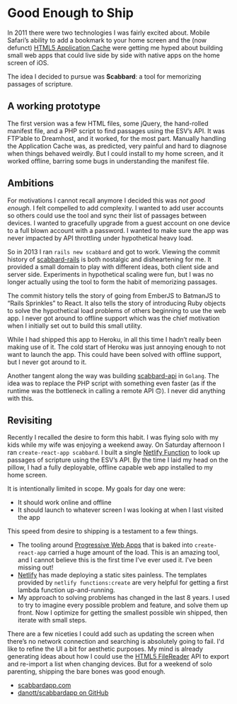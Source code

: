 <!--data 2019-11-09 -->

# Good Enough to Ship

In 2011 there were two technologies I was fairly excited about.
Mobile Safari’s ability to add a bookmark to your home screen and the (now defunct) [HTML5 Application Cache][] were getting me hyped about building small web apps that could live side by side with native apps on the home screen of iOS.

The idea I decided to pursue was **Scabbard**: a tool for memorizing passages of scripture.

## A working prototype

The first version was a few HTML files, some jQuery, the hand-rolled manifest file, and a PHP script to find passages using the ESV’s API.
It was FTP’able to Dreamhost, and it worked, for the most part.
Manually handling the Application Cache was, as predicted, very painful and hard to diagnose when things behaved weirdly.
But I could install to my home screen, and it worked offline, barring some bugs in understanding the manifest file.

## Ambitions

For motivations I cannot recall anymore I decided this was _not good enough_.
I felt compelled to add complexity.
I wanted to add user accounts so others could use the tool and sync their list of passages between devices.
I wanted to gracefully upgrade from a guest account on one device to a full blown account with a password.
I wanted to make sure the app was never impacted by API throttling under hypothetical heavy load.

So in 2013 I ran `rails new scabbard` and got to work.
Viewing the commit history of [scabbard-rails][] is both nostalgic and disheartening for me.
It provided a small domain to play with different ideas, both client side and server side.
Experiments in hypothetical scaling were fun, but I was no longer actually using the tool to form the habit of memorizing passages.

The commit history tells the story of going from EmberJS to BatmanJS to “Rails Sprinkles” to React.
It also tells the story of introducing Ruby objects to solve the hypothetical load problems of others beginning to use the web app.
I never got around to offline support which was the chief motivation when I initially set out to build this small utility.

While I had shipped this app to Heroku, in all this time I hadn’t really been making use of it.
The cold start of Heroku was just annoying enough to not want to launch the app.
This could have been solved with offline support, but I never got around to it.

Another tangent along the way was building [scabbard-api][] in `Golang`.
The idea was to replace the PHP script with something even faster (as if the runtime was the bottleneck in calling a remote API 🙃).
I never did anything with this.

## Revisiting

Recently I recalled the desire to form this habit.
I was flying solo with my kids while my wife was enjoying a weekend away.
On Saturday afternoon I ran `create-react-app scabbard`.
I built a single [Netlify Function][] to look up passages of scripture using the ESV’s API.
By the time I laid my head on the pillow, I had a fully deployable, offline capable web app installed to my home screen.

It is intentionally limited in scope.
My goals for day one were:

- It should work online and offline
- It should launch to whatever screen I was looking at when I last visited the app

This speed from desire to shipping is a testament to a few things.

- The tooling around [Progressive Web Apps][] that is baked into `create-react-app` carried a huge amount of the load. This is an amazing tool, and I cannot believe this is the first time I’ve ever used it. I’ve been missing out!
- [Netlify][] has made deploying a static sites painless. The templates provided by `netlify functions:create` are very helpful for getting a first lambda function up-and-running.
- My approach to solving problems has changed in the last 8 years. I used to try to imagine every possible problem and feature, and solve them up front. Now I optimize for getting the smallest possible win shipped, then iterate with small steps.

There are a few niceties I could add such as updating the screen when there’s no network connection and searching is absolutely going to fail.
I'd like to refine the UI a bit for aesthetic purposes.
My mind is already generating ideas about how I could use the [HTML5 FileReader][] API to export and re-import a list when changing devices.
But for a weekend of solo parenting, shipping the bare bones was good enough.

- [scabbardapp.com](https://www.scabbardapp.com)
- [danott/scabbardapp on GitHub](https://github.com/danott/scabbardapp)

[html5 application cache]: https://developer.mozilla.org/en-US/docs/Web/HTML/Using_the_application_cache
[scabbard-rails]: https://github.com/danott/scabbard-rails
[scabbard-api]: https://github.com/danott/scabbard-api
[netlify function]: https://functions.netlify.com
[progressive web apps]: https://developers.google.com/web/progressive-web-apps
[netlify]: https://www.netlify.com
[html5 filereader]: https://developer.mozilla.org/en-US/docs/Web/API/FileReader